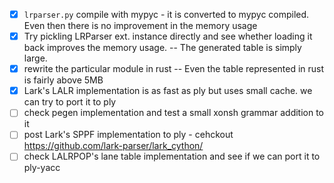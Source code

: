 - [x] `lrparser.py` compile with mypyc - it is converted to mypyc compiled. Even then there is no improvement in the memory usage
- [x] Try pickling LRParser ext. instance directly and see whether loading it back improves the memory usage. -- The generated table is simply large.
- [x] rewrite the particular module in rust -- Even the table represented in rust is fairly above 5MB
- [x] Lark's LALR implementation is as fast as ply but uses small cache. we can try to port it to ply
- [ ] check pegen implementation and test a small xonsh grammar addition to it
- [ ] post Lark's SPPF implementation to ply - cehckout https://github.com/lark-parser/lark_cython/
- [ ] check LALRPOP's lane table implementation and see if we can port it to ply-yacc
